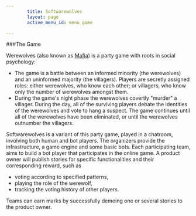 ```yaml
---
        title: Softwarewolves
        layout: page
        active_menu_id: menu_game

---
```


###The Game

Werewolves (also known as <a href="http://en.wikipedia.org/wiki/Mafia_(party_game)">Mafia</a>) is a party game with roots in social psychology: 
- The game is a battle between an informed minority (the werewolves) and an uninformed majority (the villagers). Players are secretly assigned roles: either werewolves, who know each other; or villagers, who know only the number of werewolves amongst them. 
- During the game's night phase the werewolves covertly "murder" a villager. During the day, all of the surviving players debate the identities of the werewolves and vote to hang a suspect. The game continues until all of the werewolves have been eliminated, or until the werewolves outnumber the villagers.

Softwarewolves is a variant of this party game, played in a chatroom, involving both human and bot players. The organizers provide the infrastructure, a game engine and some basic bots. Each participating team, aims to build a bot player that participates in the online game. A product owner will publish stories for specific functionalities and their corresponding reward, such as
* voting according to specified patterns,
* playing the role of the werewolf,
* tracking the voting history of other players.

Teams can earn marks by successfully demoing one or several stories to the product owner.





